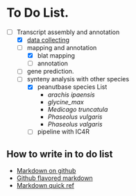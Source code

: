 # To Do List.
- [ ] Transcript assembly and annotation
	- [x] [data collecting](https://github.com/daweih/peanut_wiki/blob/master/References/species.md)
	- [ ] mapping and annotation
		- [x] blat mapping
		- [ ] annotation
	- [ ] gene prediction.
	- [ ] synteny analysis with other species
		- [x] peanutbase species List
			 - _arachis ipaensis_
			 - _glycine_max_
			 - _Medicago truncatula_
			 - _Phaseolus vulgaris_
			 - _Phaseolus valgaris_
		- [ ] pipeline with IC4R
			 
## How to write in to do list
 - [Markdown on github](https://help.github.com/articles/writing-on-github/)
 - [Github flavored markdown](https://help.github.com/articles/github-flavored-markdown/)
 - [Markdown quick ref](http://www.darkcoding.net/software/markdown-quick-reference/)

